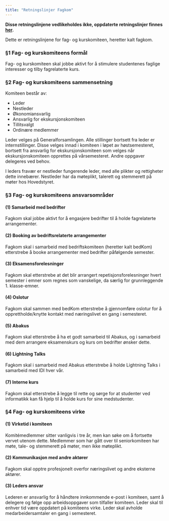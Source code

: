 ```yaml
---
title: "Retningslinjer Fagkom"
---
```


**Disse retningslinjene vedlikeholdes ikke, oppdaterte retningslinjer finnes [her](https://wiki.online.ntnu.no/info/innsikt-og-interface/retningslinjer/).**


Dette er retningslinjene for fag- og kurskomiteen, heretter kalt fagkom.

### §1 Fag- og kurskomiteens formål

Fag- og kurskomiteen skal jobbe aktivt for å stimulere studentenes faglige interesser og tilby fagrelaterte kurs.

### §2 Fag- og kurskomiteens sammensetning

Komiteen består av:
- Leder
- Nestleder
- Økonomiansvarlig
- Ansvarlig for ekskursjonskomiteen
- Tillitsvalgt
- Ordinære medlemmer

Leder velges på Generalforsamlingen. Alle stillinger bortsett fra leder er internstillinger. Disse velges innad i komiteen i løpet av høstsemesteret, bortsett fra ansvarlig for ekskursjonskomiteen som velges når ekskursjonskomiteen opprettes på vårsemesteret. Andre oppgaver delegeres ved behov. 

I leders fravær er nestleder fungerende leder, med alle plikter og rettigheter dette innebærer. Nestleder har da møteplikt, talerett og stemmerett på møter hos Hovedstyret.

### §3 Fag- og kurskomiteens ansvarsområder

#### (1) Samarbeid med bedrifter 
Fagkom skal jobbe aktivt for å engasjere bedrifter til å holde fagrelaterte arrangementer.

#### (2) Booking av bedriftsrelaterte arrangementer
Fagkom skal i samarbeid med bedriftskomiteen (heretter kalt bedKom) etterstrebe å booke arrangementer med bedrifter påfølgende semester. 

#### (3) Eksamensforelesninger
Fagkom skal etterstrebe at det blir arrangert repetisjonsforelesninger hvert semester i emner som regnes som vanskelige, da særlig for grunnleggende 1. klasse-emner. 

#### (4) Oslotur

Fagkom skal sammen med bedKom etterstrebe å gjennomføre oslotur for å opprettholde/knytte kontakt med næringslivet en gang i semesteret. 

#### (5) Abakus

Fagkom skal etterstrebe å ha et godt samarbeid til Abakus, og i samarbeid med dem arrangere eksamenskurs og kurs om bedrifter ønsker dette.

#### (6) Lightning Talks

Fagkom skal i samarbeid med Abakus etterstrebe å holde Lightning Talks i samarbeid med IDI hver vår.

#### (7) Interne kurs

Fagkom skal etterstrebe å legge til rette og sørge for at studenter ved informatikk kan få hjelp til å holde kurs for sine medstudenter.

### §4 Fag- og kurskomiteens virke

#### (1) Virketid i komiteen
Komitémedlemmer sitter vanligvis i tre år, men kan søke om å fortsette vervet utenom dette. Medlemmer som har gått over til seniorkomiteen har møte, tale- og stemmerett på møter, men ikke møteplikt. 

#### (2) Kommunikasjon med andre aktører
Fagkom skal opptre profesjonelt overfor næringslivet og andre eksterne aktører. 

#### (3) Leders ansvar
Lederen er ansvarlig for å håndtere innkommende e-post i komiteen, samt å delegere og følge opp arbeidsoppgaver som tilfaller komiteen. Leder skal til enhver tid være oppdatert på komiteens virke. Leder skal avholde medarbeidersamtaler en gang i semesteret.